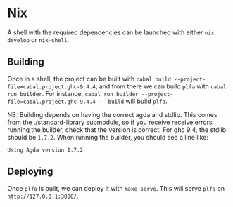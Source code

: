 # Nix

A shell with the required dependencies can be launched with either `nix develop` or `nix-shell`.

## Building

Once in a shell, the project can be built with `cabal build --project-file=cabal.project.ghc-9.4.4`, and from there we can build `plfa` with `cabal run builder`. For instance, `cabal run builder --project-file=cabal.project.ghc-9.4.4 -- build` will build `plfa`.

NB: Building depends on having the correct agda and stdlib. This comes from the ./standard-library submodule, so if you receive receive errors running the builder, check that the version is correct. For ghc 9.4, the stdlib should be `1.7.2`. When running the builder, you should see a line like:

```
Using Agda version 1.7.2
```

## Deploying

Once `plfa` is built, we can deploy it with `make serve`. This will serve `plfa` on `http://127.0.0.1:3000/`.
